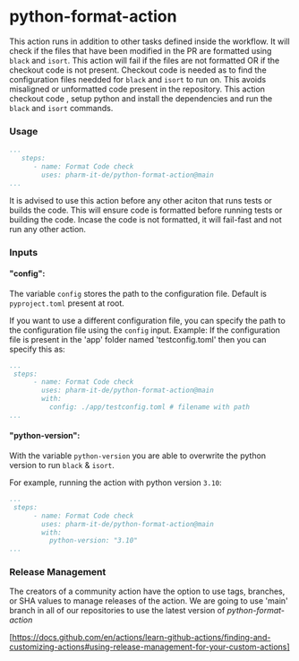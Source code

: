 # python-format-action

This action runs in addition to other tasks defined inside the workflow. It will check if the files that have been modified in the PR are formatted using `black` and `isort`.
This action will fail if the files are not formatted OR if the checkout code is not present.
Checkout code is needed as to find the configuration files needded for `black` and `isort` to run on.
This avoids misaligned or unformatted code present in the repository.
This action checkout code , setup python and install the dependencies and run the `black` and `isort` commands.

### Usage

```yaml
...
   steps:
      - name: Format Code check
        uses: pharm-it-de/python-format-action@main
...
```
It is advised to use this action before any other aciton that runs tests or builds the code.
This will ensure code is formatted before running tests or building the code. 
Incase the code is not formatted, it will fail-fast and not run any other action.

### Inputs

#### "config":
The variable `config` stores the path to the configuration file. Default is `pyproject.toml` present at root.

If you want to use a different configuration file, you can specify the path to the configuration file using the `config` input.
Example: If the configuration file is present in the 'app' folder named 'testconfig.toml' then you can specify this as:

```yaml
...
 steps:
      - name: Format Code check
        uses: pharm-it-de/python-format-action@main
        with:
          config: ./app/testconfig.toml # filename with path
...
```

#### "python-version":
With the variable `python-version` you are able to overwrite the python version to run `black` &  `isort`.

For example, running the action with python version `3.10`:

```yaml
...
 steps:
      - name: Format Code check
        uses: pharm-it-de/python-format-action@main
        with:
          python-version: "3.10"
...
```

### Release Management
The creators of a community action have the option to use tags, branches, or SHA values to manage releases of the action. 
We are going to use 'main' branch in all of our repositories to use the latest version of *python-format-action*

[https://docs.github.com/en/actions/learn-github-actions/finding-and-customizing-actions#using-release-management-for-your-custom-actions]




